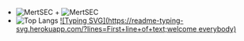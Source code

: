 + ![MertSEC](https://komarev.com/ghpvc/?username=MertSEC) + ![MertSEC](https://visitor-badge.glitch.me/badge?page_id=MertSEC.profile)
+ ![Top Langs](https://github-readme-stats.vercel.app/api/top-langs/?username=MertSEC&layout=compact&theme=tokyonight) [![Typing SVG](https://readme-typing-svg.herokuapp.com/?lines=First+line+of+text;welcome everybody)](https://git.io/typing-svg)

